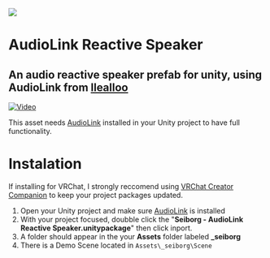 [![](https://dcbadge.vercel.app/api/server/gjKQffg2wH)](https://discord.gg/gjKQffg2wH)


# AudioLink Reactive Speaker
## An audio reactive speaker prefab for unity, using AudioLink from [llealloo](https://github.com/llealloo/vrc-udon-audio-link/tree/master)
[![Video](https://img.youtube.com/vi/EgExCmWivkI/maxresdefault.jpg)](https://www.youtube.com/watch?v=EgExCmWivkI)

This asset needs [AudioLink](https://github.com/llealloo/vrc-udon-audio-link/releases) installed in your Unity project to have full functionality.
# Instalation
If installing for VRChat, I strongly reccomend using [VRChat Creator Companion](https://vcc.docs.vrchat.com/) to keep your project packages updated.
1. Open your Unity project and make sure [AudioLink](https://github.com/llealloo/vrc-udon-audio-link/releases) is installed
2. With your project focused, doubble click the "**Seiborg - AudioLink Reactive Speaker.unitypackage**" then click inport.
3. A folder should appear in the your **Assets** folder labeled **_seiborg**
4. There is a Demo Scene located in ```Assets\_seiborg\Scene```
